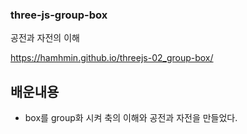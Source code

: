 ### three-js-group-box
공전과 자전의 이해

https://hamhmin.github.io/threejs-02_group-box/

## 배운내용
- box를 group화 시켜 축의 이해와 공전과 자전을 만들었다.
